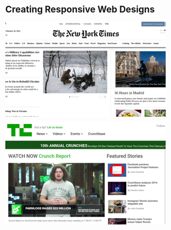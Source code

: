 # Creating Responsive Web Designs

![alt text](https://github.com/christinabrgs/RCWeek3/blob/master/www/img/ny.png?raw=true)

![alt text](https://github.com/christinabrgs/RCWeek3/blob/master/www/img/tech.png?raw=true)
